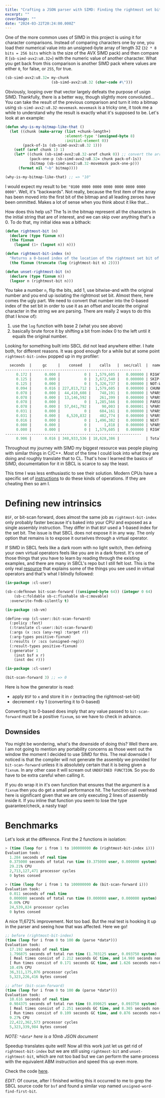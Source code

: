 ```yaml
---
title: "Crafting a JSON parser with SIMD: Finding the rightmost set bit"
excerpt: ""
coverImage: ""
date: "2024-03-22T20:24:00.000Z"
---
```


One of the more common uses of SIMD in this project is using it for character comparisons. Instead of comparing characters one by one, you load their numerical value into an unsigned-byte array of length 32 (`32 * 8 bits = 256 bits` which is the size of the AVX SIMD pack) and then compare it (`sb-simd-avx2:u8.32=`) with the numeric value of another character. What you get back from this comparison is another SIMD pack where values are either `0`, for false, or `255`, for true.

```lisp
(sb-simd-avx2:u8.32= my-chunk
                     (sb-simd-avx2:u8.32 (char-code #\")))
```

Obviously, looping over that vector largely defeats the purpose of usign SIMD. Thankfully, there is a better way, though slightly more convoluted... You can take the result of the previous comparison and turn it into a bitmap using `sb-simd-avx2:u8.32-movemask`. `movemask` is a tricky one, it took me a while to understand why the result is exactly what it's supposed to be. Let's look at an example:

```lisp
(defun why-is-my-bitmap-like-that ()
  (let ((chunk (make-array (list +chunk-length+)
                           :element-type '(unsigned-byte 8)
                           :initial-element 0))
        (pack-of-1s (sb-simd-avx2:u8.32 1)))
    (setf (aref chunk 1) 1)
    (let* ((chunk (sb-simd-avx2:u8.32-aref chunk 0)) ;; convert the array to a SIMD pack
           (pack-one-p (sb-simd-avx2:u8.32= chunk pack-of-1s))
           (bitmap (sb-simd-avx2:u8.32-movemask pack-one-p)))
      (format nil "~b" bitmap))))

(why-is-my-bitmap-like-that) ;; => "10"
```

I would expect my result to be: `"0100 0000 0000 0000 0000 0000 0000 0000"`. Well, it's "backwards". Not really, because the first item of the array has been moved into the first bit of the bitmap and all leading zeroes have been ommitted. Makes a lot of sense when you think about it like that...

How does this help us? The 1s in the bitmap represent all the characters in the initial string that are of interest, and we can skip over anything that's a 0. To do that, my initial idea was a bithack:

```lisp
(defun rightmost-bit (n)
  (declare (type fixnum n))
  (the fixnum
    (logand (1+ (lognot n)) n)))

(defun rightmost-bit-index (n)
  "Returns a 0-based index of the location of the rightmost set bit of `n'."
  (the fixnum (truncate (log (rightmost-bit n) 2))))

(defun unset-rightmost-bit (n)
  (declare (type fixnum n))
  (logxor n (rightmost-bit n)))
```

You take a number `n`, flip the bits, add 1, use bitwise-and with the original number and you end up isolating the rightmost set bit. Almost there, here comes the ugly part. We need to convert that number into the 0-based index of the set bit in order to use it as an offset and locate the original character in the string we are parsing. There are really 2 ways to do this (that I know of):
1. use the `log` function with base 2 (what you see above)
2. basically brute force it by shifting a bit from index 0 to the left until it equals the original number.

Looking for something built into SBCL did not lead anywhere either. I hate both, for different reasons. It was good enough for a while but at some point `rightmost-bit-index` popped up in my profiler:

```lisp
  seconds  |     gc     |    consed   |    calls   |  sec/call  |  name
--------------------------------------------------------------
     0.172 |      0.000 |           0 |  1,579,605 |   0.000000 | RIGHTMOST-BIT-INDEX
     0.125 |      0.000 |           0 |  3,672,540 |   0.000000 | SKIP-TO-NEXT-CHARACTER
     0.125 |      0.000 |           0 |  5,326,737 |   0.000000 | NOT-WHITESPACE-P
     0.094 |      0.016 | 227,813,712 |  1,579,605 |   0.000000 | CHUNK
     0.078 |      0.000 |  44,410,608 |    748,191 |   0.000000 | %PARSE-STRING
     0.078 |      0.000 |  13,146,592 |    261,399 |   0.000000 | %PARSE-ARRAY
     0.078 |      0.000 |           0 |  1,285,566 |   0.000000 | PARSE
     0.078 |      0.000 |  57,041,792 |     90,003 |   0.000001 | %PARSE-OBJECT
     0.031 |      0.000 |           0 |    604,161 |   0.000000 | %PARSE-NUMBER
     0.031 |      0.000 |   6,520,832 |    402,774 |   0.000000 | %PARSE-DECIMAL-SEGMENT
     0.016 |      0.000 |           0 |  1,496,382 |   0.000000 | NEXT-OFFSET
     0.000 |      0.000 |           0 |      1,818 |   0.000000 | %PARSE-NULL
     0.000 |      0.000 |           0 |  1,579,605 |   0.000000 | RIGHTMOST-BIT
--------------------------------------------------------------
     0.906 |      0.016 | 348,933,536 | 18,628,386 |            | Total
```

Throughout my journey with SIMD my biggest resource was people playing with similar things in C/C++. Most of the time I could look into what they are doing and roughly translate that to CL. That's how I learned the basics of SIMD, documentation for it in SBCL is scarce to say the least.

This time I was less enthusiastic to see their solution. Modern CPUs have a specific set of [instructions](https://en.wikipedia.org/wiki/X86_Bit_manipulation_instruction_set) to do these kinds of operations. If they are cheating then so am I.

# Defining new intrinsics

`BSF`, or bit-scan forward, does almost the same job as `rightmost-bit-index` only probably faster because it's baked into your CPU and exposed as a single assembly instruction. They differ in that `BSF` used a 1-based index for the set bit. The issue is that SBCL does not expose it in any way. The only option that remains is to expose it ourselves through a virtual operator.

If SIMD in SBCL feels like a dark room with no light switch, then defining your own virtual operators feels like you are in a dark forest. It's one of those things that you have to learn by reading through the existing examples, and there are many in SBCL's repo but I still felt lost. This is the only real [resource](https://pvk.ca/Blog/2014/08/16/how-to-define-new-intrinsics-in-sbcl/) that explains some of the things you see used in virtual operators and that's what I blindly followed:

```lisp
(in-package :cl-user)

(sb-c:defknown bit-scan-forward ((unsigned-byte 64)) (integer 0 64)
    (sb-c:foldable sb-c:flushable sb-c:movable)
  :overwrite-fndb-silently t)

(in-package :sb-vm)

(define-vop (cl-user::bit-scan-forward)
  (:policy :fast)
  (:translate cl-user::bit-scan-forward)
  (:args (x :scs (any-reg) :target r))
  (:arg-types positive-fixnum)
  (:results (r :scs (unsigned-reg)))
  (:result-types positive-fixnum)
  (:generator 1
    (inst bsf x r)
    (inst dec r)))

(in-package :cl-user)

(bit-scan-forward 3) ;; => 0
```

Here is how the generator is read:
- apply `BSF` to `x` and store it in `r` (extracting the rightmost-set-bit)
- decrement `r` by 1 (converting it to 0-based)

Converting it to 0-based does imply that any value passed to `bit-scan-forward` must be a positive `fixnum`, so we have to check in advance.

## Downsides

You might be wondering, what's the downside of doing this? Well there are. I am not going to mention any portability concerns as those went out the window the moment I decided to use SIMD for this. The real downside I noticed is that the compiler will not generate the assembly we provided for `bit-scan-forward` unless it is absolutely certain that it is being given a `fixnum`. In any other case it will scream out `UNDEFINED FUNCTION`. So you do have to be extra careful when calling it.

If you do wrap it in it's own function that ensures that the argument is a `fixnum` then you do get a small performance hit. The function call overhead here is significant given that we are only executing 2 lines of assembly inside it. If you inline that function you seem to lose the type guarantee/check, a nasty trap!

# Benchmarks

Let's look at the difference. First the 2 functions in isolation:

```lisp
> (time (loop for i from 1 to 100000000 do (rightmost-bit-index i)))
Evaluation took:
  1.284 seconds of real time
  0.375000 seconds of total run time (0.375000 user, 0.000000 system)
  29.21% CPU
  2,713,127,471 processor cycles
  0 bytes consed

> (time (loop for i from 1 to 100000000 do (bit-scan-forward i)))
Evaluation took:
  0.011 seconds of real time
  0.000000 seconds of total run time (0.000000 user, 0.000000 system)
  0.00% CPU
  24,539,824 processor cycles
  0 bytes consed
```

A nice 11,672% improvement. Not too bad. But the real test is hooking it up in the parser and seeing how that was affected. Here we go!

```lisp
;; before (rightmost-bit-index)
(time (loop for i from 0 to 100 do (parse *data*)))
Evaluation took:
  17.192 seconds of real time
  1.796875 seconds of total run time (1.703125 user, 0.093750 system)
  [ Real times consist of 2.212 seconds GC time, and 14.980 seconds non-GC time. ]
  [ Run times consist of 0.171 seconds GC time, and 1.626 seconds non-GC time. ]
  10.45% CPU
  36,311,175,076 processor cycles
  5,323,226,416 bytes consed

;; after (bit-scan-forward)
(time (loop for i from 0 to 100 do (parse *data*)))
Evaluation took:
  10.616 seconds of real time
  0.984375 seconds of total run time (0.890625 user, 0.093750 system)
  [ Real times consist of 2.251 seconds GC time, and 8.365 seconds non-GC time. ]
  [ Run times consist of 0.109 seconds GC time, and 0.876 seconds non-GC time. ]
  9.27% CPU
  22,422,362,573 processor cycles
  5,323,339,984 bytes consed
```

_NOTE: `*data*` here is a 10mb JSON document_

Speedup translates quite well! Now all this work just let us get rid of `rightmost-bit-index` but we are still using `rightmost-bit` and `unset-rightmost-bit`, which are not too bad but we can perform the same process with the equivalent ABM instruction and speed this up even more.

Check the code [here](https://github.com/Khepu/jsoon).

*EDIT*: Of course, after I finished writing this it occurred to me to grep the SBCL source code for `bsf` and found a similar vop named `unsigned-word-find-first-bit`.
